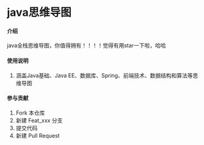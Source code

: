 # java思维导图

#### 介绍
java全栈思维导图，你值得拥有！！！！觉得有用star一下啦，哈哈

#### 使用说明

1.  涵盖Java基础、Java EE、数据库、Spring、前端技术、数据结构和算法等思维导图

#### 参与贡献

1.  Fork 本仓库
2.  新建 Feat_xxx 分支
3.  提交代码
4.  新建 Pull Request


#### 
